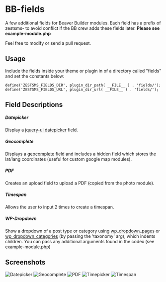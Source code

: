 # BB-fields
A few additional fields for Beaver Builder modules. Each field has a prefix of zestsms- to avoid conflict if the BB crew adds these fields later. __Please see example-module.php__

Feel free to modify or send a pull request.

## Usage
Include the fields inside your theme or plugin in of a directory called "fields" and set the constants below:

```
define('ZESTSMS_FIELDS_DIR', plugin_dir_path( __FILE__ ) . 'fields/');
define('ZESTSMS_FIELDS_URL', plugin_dir_url( __FILE__ ) . 'fields/');
```

## Field Descriptions
##### Datepicker
Display a [jquery-ui datepicker](https://jqueryui.com/datepicker/) field.

##### Geocomplete
Displays a [geocomplete](http://ubilabs.github.io/geocomplete/) field and includes a hidden field which stores the lat/lang coordinates (useful for custom google map modules).

##### PDF
Creates an upload field to upload a PDF (copied from the photo module).

##### Timespan
Allows the user to input 2 times to create a timespan.

##### WP-Dropdown
Show a dropdown of a post type or category using [wp_dropdown_pages](https://codex.wordpress.org/Function_Reference/wp_dropdown_pages) or [wp_dropdown_categories](https://codex.wordpress.org/Function_Reference/wp_dropdown_categories) (by passing the 'taxonomy' arg), which indents children. You can pass any additional arguments found in the codex (see example-module.php)


## Screenshots
![Datepicker](https://github.com/ZestSMS/BB-fields/raw/master/datepicker.jpg "Datepicker")
![Geocomplete](https://github.com/ZestSMS/BB-fields/raw/master/geocomplete.jpg "Geocomplete")
![PDF](https://github.com/ZestSMS/BB-fields/raw/master/pdf.jpg "PDF")
![Timepicker](https://github.com/ZestSMS/BB-fields/raw/master/timepicker.jpg "Timepicker")
![Timespan](https://github.com/ZestSMS/BB-fields/raw/master/timespan.jpg "Timespan")
